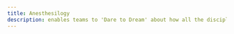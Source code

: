 ```yaml
---
title: Anesthesilogy
description: enables teams to 'Dare to Dream' about how all the disciplines can resonate and shape the solution
---
```

